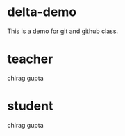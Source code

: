# delta-demo
This is a demo for git and github class.

# teacher 
chirag gupta

# student 
chirag gupta

